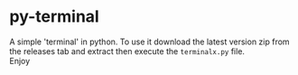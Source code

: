 # py-terminal
A simple 'terminal' in python.
To use it download the latest version zip from the releases tab and extract then execute the `terminalx.py` file.   
Enjoy
